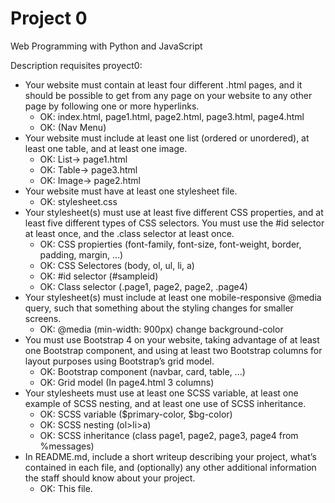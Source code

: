 # Project 0

Web Programming with Python and JavaScript

Description requisites proyect0:

* Your website must contain at least four different .html pages, and it should be possible to get from any page on your website to any other page by following one or more hyperlinks. 
    - OK:  index.html, page1.html, page2.html, page3.html, page4.html
    - OK:  (Nav Menu)
* Your website must include at least one list (ordered or unordered), at least one table, and at least one image.
    - OK: List-> page1.html
    - OK: Table-> page3.html
    - OK: Image-> page2.html
* Your website must have at least one stylesheet file.
    - OK: stylesheet.css
* Your stylesheet(s) must use at least five different CSS properties, and at least five different types of CSS selectors. You must use the #id selector at least once, and the .class selector at least once.
    - OK: CSS propierties (font-family, font-size, font-weight, border, padding, margin, ...)
    - OK: CSS Selectores (body, ol, ul, li, a)
    - OK: #id selector (#sampleid)
    - OK: Class selector (.page1, page2, page2, .page4)
* Your stylesheet(s) must include at least one mobile-responsive @media query, such that something about the styling changes for smaller screens.
    - OK: @media (min-width: 900px) change background-color
* You must use Bootstrap 4 on your website, taking advantage of at least one Bootstrap component, and using at least two Bootstrap columns for layout purposes using Bootstrap’s grid model.
    - OK: Bootstrap component (navbar, card, table, ...)
    - OK: Grid model (In page4.html 3 columns)
* Your stylesheets must use at least one SCSS variable, at least one example of SCSS nesting, and at least one use of SCSS inheritance.
    - OK: SCSS variable ($primary-color, $bg-color)
    - OK: SCSS nesting (ol>li>a)
    - OK: SCSS inheritance (class page1, page2, page3, page4 from %messages)
* In README.md, include a short writeup describing your project, what’s contained in each file, and (optionally) any other additional information the staff should know about your project.
    - OK: This file.



